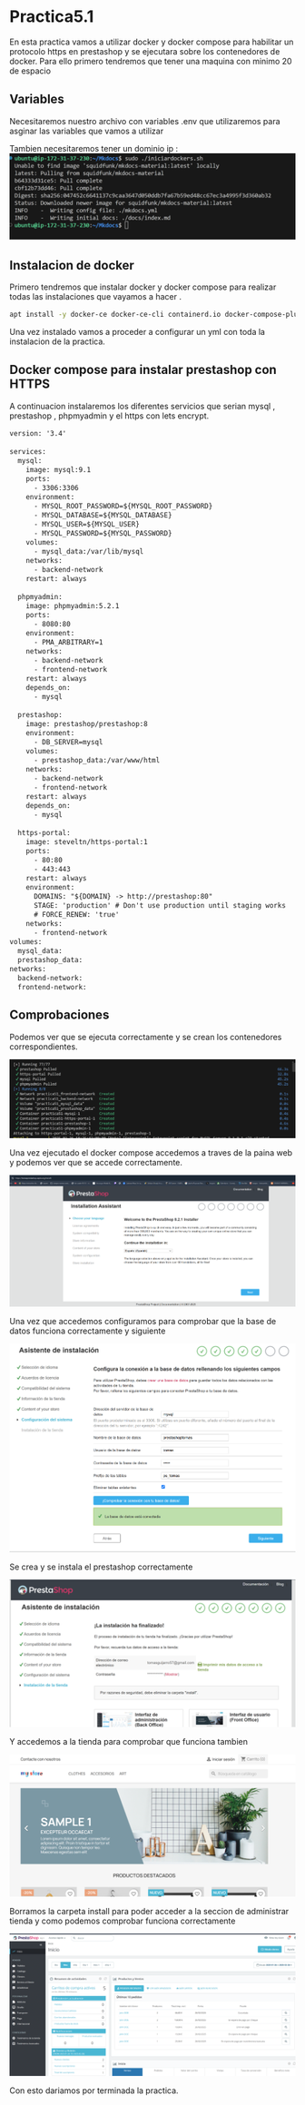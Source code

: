 # Practica5.1
En esta practica vamos a utilizar docker y docker compose para habilitar un protocolo https en prestashop y se ejecutara sobre los contenedores de docker.
Para ello primero tendremos que tener una maquina con minimo 20 de espacio

## Variables
Necesitaremos nuestro archivo con variables .env que utilizaremos para asginar las variables que vamos a utilizar

Tambien necesitaremos tener un dominio ip :
![](fotos/1.png)

## Instalacion de docker

Primero tendremos que instalar docker y docker compose para realizar todas las instalaciones que vayamos a hacer .

```bash
apt install -y docker-ce docker-ce-cli containerd.io docker-compose-plugin
```
Una vez instalado vamos a proceder a configurar un yml con toda la instalacion de la practica.

## Docker compose para instalar prestashop con HTTPS
A continuacion instalaremos los diferentes servicios que serian mysql , prestashop , phpmyadmin y el https con lets encrypt.

```YML
version: '3.4'

services:
  mysql:
    image: mysql:9.1
    ports: 
      - 3306:3306
    environment: 
      - MYSQL_ROOT_PASSWORD=${MYSQL_ROOT_PASSWORD}
      - MYSQL_DATABASE=${MYSQL_DATABASE}
      - MYSQL_USER=${MYSQL_USER}
      - MYSQL_PASSWORD=${MYSQL_PASSWORD}
    volumes: 
      - mysql_data:/var/lib/mysql
    networks: 
      - backend-network
    restart: always
  
  phpmyadmin:
    image: phpmyadmin:5.2.1
    ports:
      - 8080:80
    environment: 
      - PMA_ARBITRARY=1
    networks: 
      - backend-network
      - frontend-network
    restart: always
    depends_on: 
      - mysql

  prestashop:
    image: prestashop/prestashop:8
    environment: 
      - DB_SERVER=mysql
    volumes:
      - prestashop_data:/var/www/html
    networks: 
      - backend-network
      - frontend-network
    restart: always
    depends_on: 
      - mysql

  https-portal:
    image: steveltn/https-portal:1
    ports:
      - 80:80
      - 443:443
    restart: always
    environment:
      DOMAINS: "${DOMAIN} -> http://prestashop:80"
      STAGE: 'production' # Don't use production until staging works
      # FORCE_RENEW: 'true'
    networks:
      - frontend-network
volumes:
  mysql_data:
  prestashop_data:
networks: 
  backend-network:
  frontend-network:
```




## Comprobaciones
Podemos ver que se ejecuta correctamente y se crean los contenedores correspondientes.

![](imagenes/practica5.1/3.png)

Una vez ejecutado el docker compose accedemos a traves de la paina web y podemos ver que se accede correctamente.

![](imagenes/practica5.1/2.png)

Una vez que accedemos configuramos para comprobar que la base de datos funciona correctamente y siguiente

![](imagenes/practica5.1/5.png)

Se crea y se instala el prestashop correctamente

![](imagenes/practica5.1/6.png)

Y accedemos a la tienda para comprobar que funciona tambien

![](imagenes/practica5.1/7.png)

Borramos la carpeta install para poder acceder a la seccion de administrar tienda y como podemos comprobar funciona correctamente

![](imagenes/practica5.1/8.png)

Con esto dariamos por terminada la practica.
